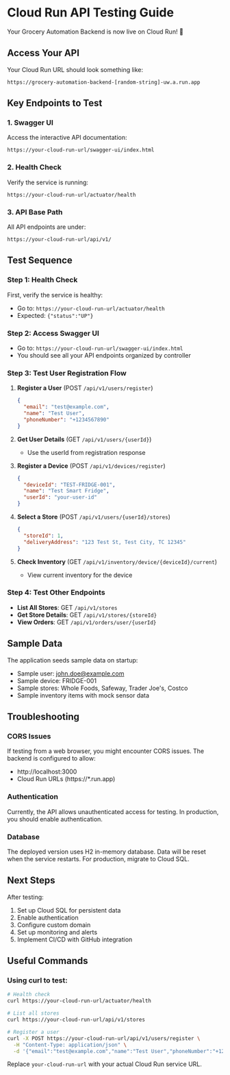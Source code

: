 # Cloud Run API Testing Guide

Your Grocery Automation Backend is now live on Cloud Run! 🚀

## Access Your API

Your Cloud Run URL should look something like:
```
https://grocery-automation-backend-[random-string]-uw.a.run.app
```

## Key Endpoints to Test

### 1. Swagger UI
Access the interactive API documentation:
```
https://your-cloud-run-url/swagger-ui/index.html
```

### 2. Health Check
Verify the service is running:
```
https://your-cloud-run-url/actuator/health
```

### 3. API Base Path
All API endpoints are under:
```
https://your-cloud-run-url/api/v1/
```

## Test Sequence

### Step 1: Health Check
First, verify the service is healthy:
- Go to: `https://your-cloud-run-url/actuator/health`
- Expected: `{"status":"UP"}`

### Step 2: Access Swagger UI
- Go to: `https://your-cloud-run-url/swagger-ui/index.html`
- You should see all your API endpoints organized by controller

### Step 3: Test User Registration Flow

1. **Register a User** (POST `/api/v1/users/register`)
   ```json
   {
     "email": "test@example.com",
     "name": "Test User",
     "phoneNumber": "+1234567890"
   }
   ```

2. **Get User Details** (GET `/api/v1/users/{userId}`)
   - Use the userId from registration response

3. **Register a Device** (POST `/api/v1/devices/register`)
   ```json
   {
     "deviceId": "TEST-FRIDGE-001",
     "name": "Test Smart Fridge",
     "userId": "your-user-id"
   }
   ```

4. **Select a Store** (POST `/api/v1/users/{userId}/stores`)
   ```json
   {
     "storeId": 1,
     "deliveryAddress": "123 Test St, Test City, TC 12345"
   }
   ```

5. **Check Inventory** (GET `/api/v1/inventory/device/{deviceId}/current`)
   - View current inventory for the device

### Step 4: Test Other Endpoints

- **List All Stores**: GET `/api/v1/stores`
- **Get Store Details**: GET `/api/v1/stores/{storeId}`
- **View Orders**: GET `/api/v1/orders/user/{userId}`

## Sample Data

The application seeds sample data on startup:
- Sample user: john.doe@example.com
- Sample device: FRIDGE-001
- Sample stores: Whole Foods, Safeway, Trader Joe's, Costco
- Sample inventory items with mock sensor data

## Troubleshooting

### CORS Issues
If testing from a web browser, you might encounter CORS issues. The backend is configured to allow:
- http://localhost:3000
- Cloud Run URLs (https://*.run.app)

### Authentication
Currently, the API allows unauthenticated access for testing. In production, you should enable authentication.

### Database
The deployed version uses H2 in-memory database. Data will be reset when the service restarts. For production, migrate to Cloud SQL.

## Next Steps

After testing:
1. Set up Cloud SQL for persistent data
2. Enable authentication
3. Configure custom domain
4. Set up monitoring and alerts
5. Implement CI/CD with GitHub integration

## Useful Commands

### Using curl to test:
```bash
# Health check
curl https://your-cloud-run-url/actuator/health

# List all stores
curl https://your-cloud-run-url/api/v1/stores

# Register a user
curl -X POST https://your-cloud-run-url/api/v1/users/register \
  -H "Content-Type: application/json" \
  -d '{"email":"test@example.com","name":"Test User","phoneNumber":"+1234567890"}'
```

Replace `your-cloud-run-url` with your actual Cloud Run service URL.